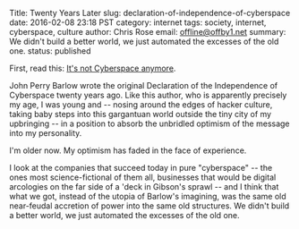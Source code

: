 Title: Twenty Years Later
slug: declaration-of-independence-of-cyberspace
date: 2016-02-08 23:18 PST
category: internet
tags: society, internet, cyberspace, culture
author: Chris Rose
email: offline@offby1.net
summary: We didn't build a better world, we just automated the excesses of the old one.
status: published

First, read this: [It\'s not Cyberspace anymore](https://points.datasociety.net/it-s-not-cyberspace-anymore-55c659025e97).

John Perry Barlow wrote the original Declaration of the Independence of Cyberspace twenty years ago. Like this author, who is apparently precisely my age, I was young and \-- nosing around the edges of hacker culture, taking baby steps into this gargantuan world outside the tiny city of my upbringing \-- in a position to absorb the unbridled optimism of the message into my personality.

I\'m older now. My optimism has faded in the face of experience.

I look at the companies that succeed today in pure \"cyberspace\" \-- the ones most science-fictional of them all, businesses that would be digital arcologies on the far side of a \'deck in Gibson\'s sprawl \-- and I think that what we got, instead of the utopia of Barlow\'s imagining, was the same old near-feudal accretion of power into the same old structures. We didn\'t build a better world, we just automated the excesses of the old one.
